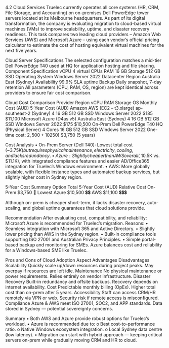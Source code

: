 4.2 Cloud Services
Truelec currently operates all core systems (HR, CRM, File Storage, and Accounting) on on-premises Dell PowerEdge tower servers located at its Melbourne headquarters.
As part of its digital transformation, the company is evaluating migration to cloud-based virtual machines (VMs) to improve scalability, uptime, and disaster recovery readiness.
This task compares two leading cloud providers – Amazon Web Services (AWS) and Microsoft Azure – using each vendor’s official pricing calculator to estimate the cost of hosting equivalent virtual machines for the next five years.

Cloud Server Specifications
The selected configuration matches a mid-tier Dell PowerEdge T40 used at HQ for application hosting and file sharing.
Component	Specification
vCPU	4 virtual CPUs
RAM	16 GB
Storage	512 GB SSD
Operating System	Windows Server 2022 Datacenter
Region	Australia East (Sydney)
Availability	99.9% SLA uptime
Backup	Daily snapshot, 7-day retention
All parameters (CPU, RAM, OS, region) are kept identical across providers to ensure fair cost comparison.

Cloud Cost Comparison
Provider	Region	vCPU	RAM	Storage	OS	Monthly Cost (AUD)	5-Year Cost (AUD)
Amazon AWS (EC2 – t3.xlarge)	ap-southeast-2 (Sydney)	4	16 GB	512 GB SSD	Windows Server 2022	$185	$11,100
Microsoft Azure (D4as v5)	Australia East (Sydney)	4	16 GB	512 GB SSD	Windows Server 2022	$175	$10,500
On-Prem Dell PowerEdge T40	HQ (Physical Server)	4 Cores	16 GB	512 GB SSD	Windows Server 2022	One-time cost: $2,500 + 10% annual maintenance (~$250)	$3,750 (5 years)

Cost Analysis
•	On-Prem Server (Dell T40): Lowest total cost (~$3.75K) but requires physical maintenance, electricity, cooling, and lacks redundancy.
•	Azure: Slightly cheaper than AWS overall (~$10.5K vs. $11.1K), with integrated compliance features and easier AD/Office365 integration for Truelec’s Windows environment.
•	AWS: More globally scalable, with flexible instance types and automated backup services, but slightly higher cost in Sydney region.

5-Year Cost Summary
Option	Total 5-Year Cost (AUD)	Relative Cost
On-Prem	$3,750	🔻 Lowest
Azure	$10,500	💲💲
AWS	$11,100	💲💲💲

 Although on-prem is cheaper short-term, it lacks disaster recovery, auto-scaling, and global uptime guarantees that cloud solutions provide.

Recommendation
After evaluating cost, compatibility, and reliability:
Microsoft Azure is recommended for Truelec’s migration.
Reasons:
•	Seamless integration with Microsoft 365 and Active Directory.
•	Slightly lower pricing than AWS in the Sydney region.
•	Built-in compliance tools supporting ISO 27001 and Australian Privacy Principles.
•	Simple portal-based backup and monitoring for SMEs.
Azure balances cost and reliability for a Windows-based SME like Truelec.

Pros and Cons of Cloud Adoption
Aspect	Advantages	Disadvantages
Scalability	Quickly scale up/down resources during project peaks.	May overpay if resources are left idle.
Maintenance	No physical maintenance or power requirements.	Relies entirely on vendor infrastructure.
Disaster Recovery	Built-in redundancy and offsite backups.	Recovery depends on internet availability.
Cost	Predictable monthly billing (OpEx).	Higher total cost than on-prem after 5 years.
Accessibility	Staff can access CRM/HR remotely via VPN or web.	Security risk if remote access is misconfigured.
Compliance	Azure & AWS meet ISO 27001, SOC2, and APP standards.	Data stored in Sydney — potential sovereignty concerns.

Summary
•	Both AWS and Azure provide robust options for Truelec’s workload.
•	Azure is recommended due to:
o	Best cost-to-performance ratio.
o	Native Windows ecosystem integration.
o	Local Sydney data centre (low latency).
•	Migration can start with hybrid approach — keeping critical servers on-prem while gradually moving CRM and HR to cloud.

